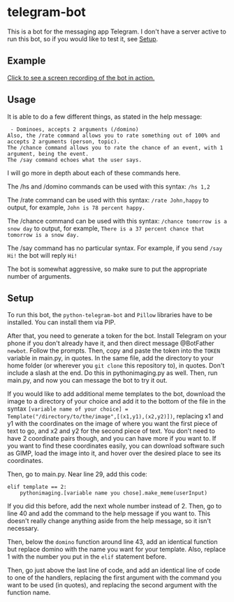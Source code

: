 # telegram-bot

This is a bot for the messaging app Telegram. I don't have a server active to run this bot, so if you would like to test it, see [Setup](https://github.com/RD1K/telegram-bot#Setup).


## Example
[Click to see a screen recording of the bot in action.](https://i.imgur.com/8M6p0q6.mp4)

## Usage
It is able to do a few different things, as stated in the help message:

```I create memes based on templates and text provided to me by you. These are the available templates right now:
 - Dominoes, accepts 2 arguments (/domino)
Also, the /rate command allows you to rate something out of 100% and accepts 2 arguments (person, topic).
The /chance command allows you to rate the chance of an event, with 1 argument, being the event.
The /say command echoes what the user says.
```

I will go more in depth about each of these commands here.

The /hs and /domino commands can be used with this syntax: `/hs 1,2`

The /rate command can be used with this syntax: `/rate John,happy` to output, for example, `John is 78 percent happy.`

The /chance command can be used with this syntax: `/chance tomorrow is a snow day` to output, for example, `There is a 37 percent chance that tomorrow is a snow day.`

The /say command has no particular syntax. For example, if you send `/say Hi!` the bot will reply `Hi!`

The bot is somewhat aggressive, so make sure to put the appropriate number of arguments.

## Setup
To run this bot, the `python-telegram-bot` and `Pillow` libraries have to be installed. You can install them via PIP.

After that, you need to generate a token for the bot. Install Telegram on your phone if you don't already have it, and then direct message @BotFather `newbot`. Follow the prompts. Then, copy and paste the token into the `TOKEN` variable in main.py, in quotes. In the same file, add the directory to your home folder (or wherever you `git clone` this repository to), in quotes. Don't include a slash at the end. Do this in pythonimaging.py as well. Then, run main.py, and now you can message the bot to try it out.

If you would like to add additional meme templates to the bot, download the image to a directory of your choice and add it to the bottom of the file in the syntax `[variable name of your choice] = Template("/directory/to/the/image",[(x1,y1),(x2,y2)])`, replacing x1 and y1 with the coordinates on the image of where you want the first piece of text to go, and x2 and y2 for the second piece of text. You don't need to have 2 coordinate pairs though, and you can have more if you want to. If you want to find these coordinates easily, you can download software such as GIMP, load the image into it, and hover over the desired place to see its coordinates. 

Then, go to main.py. Near line 29, add this code:

```
elif template == 2:
    pythonimaging.[variable name you chose].make_meme(userInput)
```

If you did this before, add the next whole number instead of 2. Then, go to line 40 and add the command to the help message if you want to. This doesn't really change anything aside from the help message, so it isn't necessary. 

Then, below the `domino` function around line 43, add an identical function but replace domino with the name you want for your template. Also, replace 1 with the number you put in the `elif` statement before.

Then, go just above the last line of code, and add an identical line of code to one of the handlers, replacing the first argument with the command you want to be used (in quotes), and replacing the second argument with the function name.
